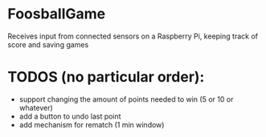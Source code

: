 # FoosballGame
Receives input from connected sensors on a Raspberry Pi, keeping track of score and saving games

# TODOS (no particular order):
- support changing the amount of points needed to win (5 or 10 or whatever)
- add a button to undo last point
- add mechanism for rematch (1 min window)
